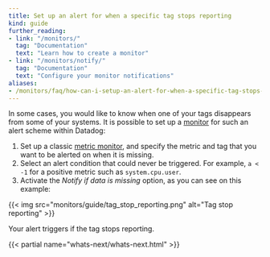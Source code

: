 ```yaml
---
title: Set up an alert for when a specific tag stops reporting
kind: guide
further_reading:
- link: "/monitors/"
  tag: "Documentation"
  text: "Learn how to create a monitor"
- link: "/monitors/notify/"
  tag: "Documentation"
  text: "Configure your monitor notifications"
aliases:
- /monitors/faq/how-can-i-setup-an-alert-for-when-a-specific-tag-stops-reporting  
---
```


In some cases, you would like to know when one of your tags disappears from some of your systems. It is possible to set up a [monitor][1] for such an alert scheme within Datadog:

1. Set up a classic [metric monitor][2], and specify the metric and tag that you want to be alerted on when it is missing.
1. Select an alert condition that could never be triggered. For example, `a < -1` for a positive metric such as `system.cpu.user`.
1. Activate the _Notify if data is missing_ option, as you can see on this example:

{{< img src="monitors/guide/tag_stop_reporting.png" alt="Tag stop reporting"  >}}

Your alert triggers if the tag stops reporting.

{{< partial name="whats-next/whats-next.html" >}}

[1]: /monitors/
[2]: /monitors/create/types/metric/
